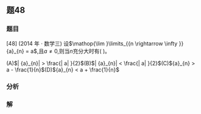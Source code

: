 ## 题48
### 题目
[48] (2014 年 · 数学三) 设$\mathop{\lim }\limits_{{n \rightarrow  \infty }}{a}_{n} = a$,且$a \neq  0$,则当$n$充分大时有( )。

(A)$| {a}_{n}|  > \frac{| a| }{2}$(B)$| {a}_{n}|  < \frac{| a| }{2}$(C)${a}_{n} > a - \frac{1}{n}$(D)${a}_{n} < a + \frac{1}{n}$
### 分析

### 解